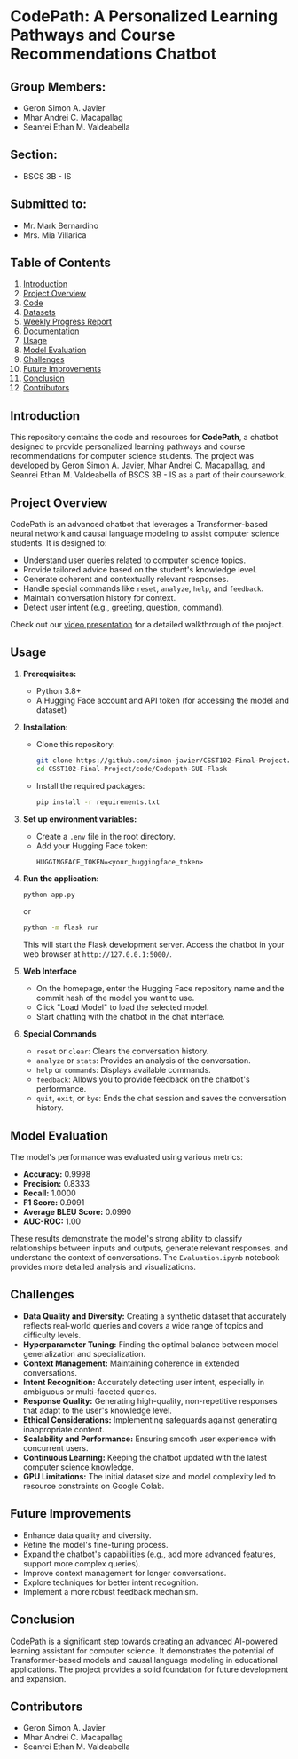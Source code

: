 # CodePath: A Personalized Learning Pathways and Course Recommendations Chatbot

## Group Members:

*   Geron Simon A. Javier
*   Mhar Andrei C. Macapallag
*   Seanrei Ethan M. Valdeabella

## Section:

*   BSCS 3B - IS

## Submitted to:

*   Mr. Mark Bernardino
*   Mrs. Mia Villarica

## Table of Contents

1. [Introduction](#introduction)
2. [Project Overview](#project-overview)
4. [Code](https://github.com/simon-javier/CSST102-Final-Project/tree/main/code)
5. [Datasets](https://github.com/simon-javier/CSST102-Final-Project/tree/main/data)
6. [Weekly Progress Report](https://github.com/simon-javier/CSST102-Final-Project/tree/main/weekly-progress-report)
7. [Documentation](https://github.com/simon-javier/CSST102-Final-Project/tree/main/documentation)
8. [Usage](#usage)
9. [Model Evaluation](#model-evaluation)
10. [Challenges](#challenges)
11. [Future Improvements](#future-improvements)
12. [Conclusion](#conclusion)
13. [Contributors](#contributors)


## Introduction

This repository contains the code and resources for **CodePath**, a chatbot designed to provide personalized learning pathways and course recommendations for computer science students. The project was developed by Geron Simon A. Javier, Mhar Andrei C. Macapallag, and Seanrei Ethan M. Valdeabella of BSCS 3B - IS as a part of their coursework.

## Project Overview

CodePath is an advanced chatbot that leverages a Transformer-based neural network and causal language modeling to assist computer science students. It is designed to:

*   Understand user queries related to computer science topics.
*   Provide tailored advice based on the student's knowledge level.
*   Generate coherent and contextually relevant responses.
*   Handle special commands like `reset`, `analyze`, `help`, and `feedback`.
*   Maintain conversation history for context.
*   Detect user intent (e.g., greeting, question, command).

Check out our [video presentation](https://drive.google.com/file/d/1xetxw-z68Hbdj0rmoRsZc-5ZzWcI45o1/view) for a detailed walkthrough of the project.

## Usage

1. **Prerequisites:**
    *   Python 3.8+
    *   A Hugging Face account and API token (for accessing the model and dataset)

2. **Installation:**
    *   Clone this repository:
        ```bash
        git clone https://github.com/simon-javier/CSST102-Final-Project.git
        cd CSST102-Final-Project/code/Codepath-GUI-Flask
        ```
    *   Install the required packages:
        ```bash
        pip install -r requirements.txt
        ```

3. **Set up environment variables:**
    *   Create a `.env` file in the root directory.
    *   Add your Hugging Face token:
        ```
        HUGGINGFACE_TOKEN=<your_huggingface_token>
        ```

4. **Run the application:**
    ```bash
    python app.py
    ```
    or
   ```bash
   python -m flask run
   ```
    This will start the Flask development server. Access the chatbot in your web browser at `http://127.0.0.1:5000/`.

6. **Web Interface**
    *  On the homepage, enter the Hugging Face repository name and the commit hash of the model you want to use.
    *  Click "Load Model" to load the selected model.
    *  Start chatting with the chatbot in the chat interface.

7. **Special Commands**
    *   `reset` or `clear`: Clears the conversation history.
    *   `analyze` or `stats`: Provides an analysis of the conversation.
    *   `help` or `commands`: Displays available commands.
    *   `feedback`: Allows you to provide feedback on the chatbot's performance.
    *   `quit`, `exit`, or `bye`: Ends the chat session and saves the conversation history.

## Model Evaluation

The model's performance was evaluated using various metrics:

*   **Accuracy:** 0.9998
*   **Precision:** 0.8333
*   **Recall:** 1.0000
*   **F1 Score:** 0.9091
*   **Average BLEU Score:** 0.0990
*   **AUC-ROC:** 1.00

These results demonstrate the model's strong ability to classify relationships between inputs and outputs, generate relevant responses, and understand the context of conversations. The `Evaluation.ipynb` notebook provides more detailed analysis and visualizations.

## Challenges

*   **Data Quality and Diversity:** Creating a synthetic dataset that accurately reflects real-world queries and covers a wide range of topics and difficulty levels.
*   **Hyperparameter Tuning:** Finding the optimal balance between model generalization and specialization.
*   **Context Management:** Maintaining coherence in extended conversations.
*   **Intent Recognition:** Accurately detecting user intent, especially in ambiguous or multi-faceted queries.
*   **Response Quality:** Generating high-quality, non-repetitive responses that adapt to the user's knowledge level.
*   **Ethical Considerations:** Implementing safeguards against generating inappropriate content.
*   **Scalability and Performance:** Ensuring smooth user experience with concurrent users.
*   **Continuous Learning:** Keeping the chatbot updated with the latest computer science knowledge.
*   **GPU Limitations:** The initial dataset size and model complexity led to resource constraints on Google Colab.

## Future Improvements

*   Enhance data quality and diversity.
*   Refine the model's fine-tuning process.
*   Expand the chatbot's capabilities (e.g., add more advanced features, support more complex queries).
*   Improve context management for longer conversations.
*   Explore techniques for better intent recognition.
*   Implement a more robust feedback mechanism.

## Conclusion

CodePath is a significant step towards creating an advanced AI-powered learning assistant for computer science. It demonstrates the potential of Transformer-based models and causal language modeling in educational applications. The project provides a solid foundation for future development and expansion.

## Contributors

*   Geron Simon A. Javier
*   Mhar Andrei C. Macapallag
*   Seanrei Ethan M. Valdeabella


